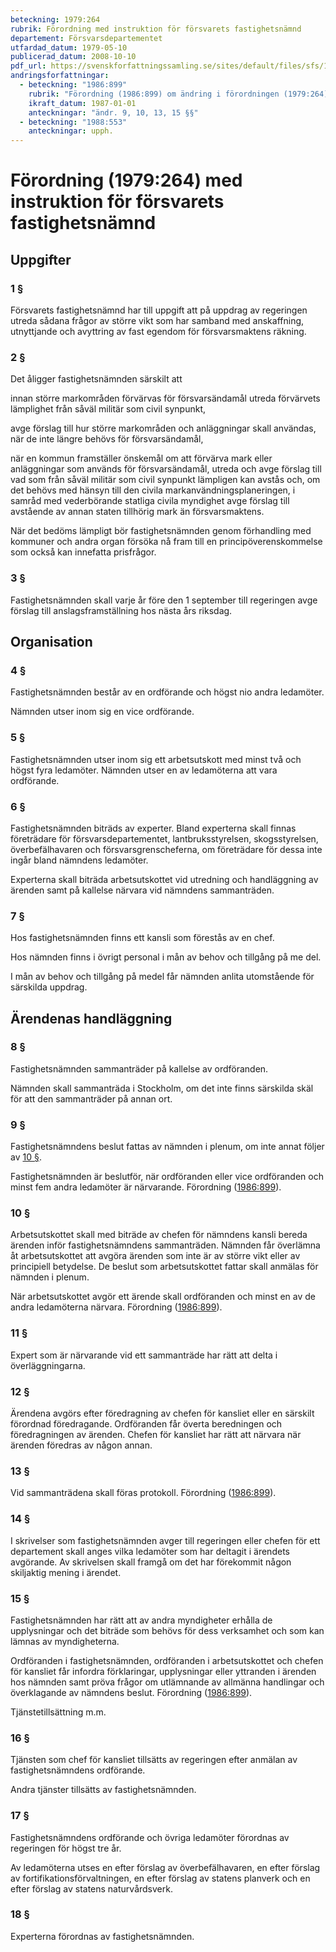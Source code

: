 ```yaml
---
beteckning: 1979:264
rubrik: Förordning med instruktion för försvarets fastighetsnämnd
departement: Försvarsdepartementet
utfardad_datum: 1979-05-10
publicerad_datum: 2008-10-10
pdf_url: https://svenskforfattningssamling.se/sites/default/files/sfs/1979-05/SFS1979-264.pdf
andringsforfattningar:
  - beteckning: "1986:899"
    rubrik: "Förordning (1986:899) om ändring i förordningen (1979:264) med instruktion för försvarets fastighetsnämnd"
    ikraft_datum: 1987-01-01
    anteckningar: "ändr. 9, 10, 13, 15 §§"
  - beteckning: "1988:553"
    anteckningar: upph.
---
```


# Förordning (1979:264) med instruktion för försvarets fastighetsnämnd

## Uppgifter

### 1 §

Försvarets fastighetsnämnd har till uppgift att på uppdrag av regeringen utreda sådana frågor av större vikt som har samband med anskaffning, utnyttjande och avyttring av fast egendom för försvarsmaktens räkning.

### 2 §

Det åligger fastighetsnämnden särskilt att

innan större markområden förvärvas för försvarsändamål utreda förvärvets lämplighet från såväl militär som civil synpunkt,

avge förslag till hur större markområden och anläggningar skall användas, när de inte längre behövs för försvarsändamål,

när en kommun framställer önskemål om att förvärva mark eller anläggningar som används för försvarsändamål, utreda och avge förslag till vad som från såväl militär som civil synpunkt lämpligen kan avstås och, om det behövs med hänsyn till den civila markanvändningsplaneringen, i samråd med vederbörande statliga civila myndighet avge förslag till avstående av annan staten tillhörig mark än försvarsmaktens.

När det bedöms lämpligt bör fastighetsnämnden genom förhandling med kommuner och andra organ försöka nå fram till en principöverenskommelse som också kan innefatta prisfrågor.

### 3 §

Fastighetsnämnden skall varje år före den 1 september till regeringen avge förslag till anslagsframställning hos nästa års riksdag.

## Organisation

### 4 §

Fastighetsnämnden består av en ordförande och högst nio andra ledamöter.

Nämnden utser inom sig en vice ordförande.

### 5 §

Fastighetsnämnden utser inom sig ett arbetsutskott med minst två och högst fyra ledamöter. Nämnden utser en av ledamöterna att vara ordförande.

### 6 §

Fastighetsnämnden biträds av experter. Bland experterna skall finnas företrädare för försvarsdepartementet, lantbruksstyrelsen, skogsstyrelsen, överbefälhavaren och försvarsgrenscheferna, om företrädare för dessa inte ingår bland nämndens ledamöter.

Experterna skall biträda arbetsutskottet vid utredning och handläggning av ärenden samt på kallelse närvara vid nämndens sammanträden.

### 7 §

Hos fastighetsnämnden finns ett kansli som förestås av en chef.

Hos nämnden finns i övrigt personal i mån av behov och tillgång på me del.

I mån av behov och tillgång på medel får nämnden anlita utomstående för särskilda uppdrag.

## Ärendenas handläggning

### 8 §

Fastighetsnämnden sammanträder på kallelse av ordföranden.

Nämnden skall sammanträda i Stockholm, om det inte finns särskilda skäl för att den sammanträder på annan ort.

### 9 §

Fastighetsnämndens beslut fattas av nämnden i plenum, om inte annat följer av [10 §](#10).

Fastighetsnämnden är beslutför, när ordföranden eller vice ordföranden och minst fem andra ledamöter är närvarande. Förordning ([1986:899](https://selex.se/eli/sfs/1986/899)).

### 10 §

Arbetsutskottet skall med biträde av chefen för nämndens kansli bereda ärenden inför fastighetsnämndens sammanträden. Nämnden får överlämna åt arbetsutskottet att avgöra ärenden som inte är av större vikt eller av principiell betydelse. De beslut som arbetsutskottet fattar skall anmälas för nämnden i plenum.

När arbetsutskottet avgör ett ärende skall ordföranden och minst en av de andra ledamöterna närvara. Förordning ([1986:899](https://selex.se/eli/sfs/1986/899)).

### 11 §

Expert som är närvarande vid ett sammanträde har rätt att delta i överläggningarna.

### 12 §

Ärendena avgörs efter föredragning av chefen för kansliet eller en särskilt förordnad föredragande. Ordföranden får överta beredningen och föredragningen av ärenden. Chefen för kansliet har rätt att närvara när ärenden föredras av någon annan.

### 13 §

Vid sammanträdena skall föras protokoll. Förordning ([1986:899](https://selex.se/eli/sfs/1986/899)).

### 14 §

I skrivelser som fastighetsnämnden avger till regeringen eller chefen för ett departement skall anges vilka ledamöter som har deltagit i ärendets avgörande. Av skrivelsen skall framgå om det har förekommit någon skiljaktig mening i ärendet.

### 15 §

Fastighetsnämnden har rätt att av andra myndigheter erhålla de upplysningar och det biträde som behövs för dess verksamhet och som kan lämnas av myndigheterna.

Ordföranden i fastighetsnämnden, ordföranden i arbetsutskottet och chefen för kansliet får infordra förklaringar, upplysningar eller yttranden i ärenden hos nämnden samt pröva frågor om utlämnande av allmänna handlingar och överklagande av nämndens beslut. Förordning ([1986:899](https://selex.se/eli/sfs/1986/899)).

Tjänstetillsättning m.m.

### 16 §

Tjänsten som chef för kansliet tillsätts av regeringen efter anmälan av fastighetsnämndens ordförande.

Andra tjänster tillsätts av fastighetsnämnden.

### 17 §

Fastighetsnämndens ordförande och övriga ledamöter förordnas av regeringen för högst tre år.

Av ledamöterna utses en efter förslag av överbefälhavaren, en efter förslag av fortifikationsförvaltningen, en efter förslag av statens planverk och en efter förslag av statens naturvårdsverk.

### 18 §

Experterna förordnas av fastighetsnämnden.